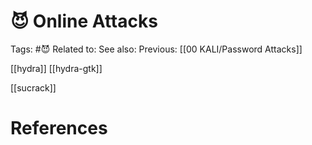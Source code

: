 # 😈 Online Attacks

Tags: #😈
Related to: 
See also: 
Previous: [[00 KALI/Password Attacks]]

[[hydra]]
[[hydra-gtk]]

[[sucrack]]

# References